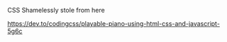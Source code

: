 CSS Shamelessly stole from here

https://dev.to/codingcss/playable-piano-using-html-css-and-javascript-5g6c